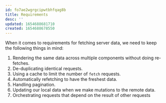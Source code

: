```yaml
---
id: fo7ae2wgrgcipwtbhfqag8b
title: Requirements
desc: ''
updated: 1654688681710
created: 1654688678550
---
```


When it comes to requirements for fetching server data, we need to keep the following things in mind:

1. Rendering the same data across multiple components without doing re-fetches.
2. De-duplicating identical requests.
3. Using a cache to limit the number of `fetch` requests.
4. Automatically refetching to have the freshest data.
5. Handling pagination.
6. Updating our local data when we make mutations to the remote data.
7. Orchestrating requests that depend on the result of other requests

